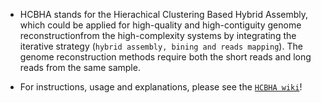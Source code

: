 * HCBHA stands for the Hierachical Clustering Based Hybrid Assembly, which could be applied for high-quality and high-contiguity genome reconstructionfrom the high-complexity systems by integrating the iterative strategy (`hybrid assembly, bining and reads mapping`). The genome reconstruction methods require both the short reads and long reads from the same sample.

* For instructions, usage and explanations, please see the [`HCBHA wiki`](https://github.com/Hydro3639/HCBHA-STAS/blob/master/HCBHA%20wiki.md "HCBHA wiki")!
